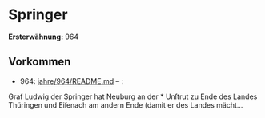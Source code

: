 # Springer

**Ersterwähnung:** 964

## Vorkommen
- 964: [jahre/964/README.md](../jahre/964/README.md) – :

Graf Ludwig der Springer hat Neuburg an der *
Unſtrut zu Ende des Landes Thüringen und Eiſenach
am andern Ende (damit er des Landes mächt...

